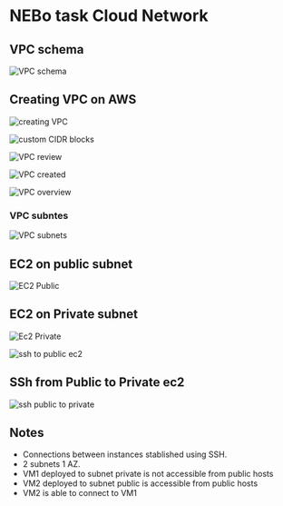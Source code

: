 # NEBo task Cloud Network

## VPC schema

![VPC schema](/Images/Subnet_schema.jpg)


## Creating VPC on AWS

![creating VPC](/Images/Creating_VPC.png)

![custom CIDR blocks](/Images/Custom_CIDR_Blocks.png)

![VPC review](/Images/VPC_review.png)

![VPC created](/Images/VPC_created.png)

![VPC overview](/Images/Creating_VPC.png)


### VPC subntes

![VPC subnets](/Images/VPC_subnets.png)

## EC2 on public subnet

![EC2 Public](/Images/ec2_public_subnet.png)

## EC2 on Private subnet

![Ec2 Private](/Images/ec2_private_subnet.png)



![ssh to public ec2](/Images/ssh_to_ec2_public.png)

## SSh from Public to Private ec2

![ssh public to private](/Images/ssh_public_to%20private%20subnet.png)


## Notes

- Connections between instances stablished using SSH.
- 2 subnets 1 AZ.
- VM1 deployed to subnet private is not accessible from public hosts
- VM2 deployed to subnet public is accessible from public hosts
- VM2 is able to connect to VM1
